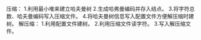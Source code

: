 
压缩：
   1.利用最小堆来建立哈夫曼树
   2.生成哈弗曼编码并存入结点。
   3.将字符总数、哈夫曼编码写入压缩文件。
   4.将哈夫曼树信息写入配置文件方便解压缩时建树。
解压缩：
   1.利用配置文件建树。
   2.利用压缩文件读字符。
   3.写入解压缩文件。